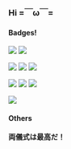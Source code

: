 ### Hi =￣ω￣=

<!--
**Meowcolm024/meowcolm024** is a ✨ _special_ ✨ repository because its `README.md` (this file) appears on your GitHub profile.

Here are some ideas to get you started:

- 🔭 I’m currently working on ...
- 🌱 I’m currently learning ...
- 👯 I’m looking to collaborate on ...
- 🤔 I’m looking for help with ...
- 💬 Ask me about ...
- 📫 How to reach me: ...
- 😄 Pronouns: ...
- ⚡ Fun fact: ...
-->

#### Badges!

![](https://img.shields.io/badge/macOS-Ventura-292e33?style=flat-square&logo=apple&logoColor=ffffff)
![](https://img.shields.io/badge/Windows-11-2376bc?style=flat-square&logo=windows11&logoColor=ffffff)

![](https://img.shields.io/badge/IDE-Visual%20Studio%20Code-blue?style=flat-square&logo=visual-studio-code&logoColor=ffffff)
![](https://img.shields.io/badge/-Affinity%20Photo-7e4dd2?style=flat-square&logo=affinity-photo&logoColor=ffffff)
![](https://img.shields.io/badge/-Steam-1b2838?style=flat-square&logo=steam&logoColor=ffffff)

![](https://img.shields.io/badge/-Haskell-5d4f85?style=flat-square&logo=haskell&logoColor=ffffff)
![](https://img.shields.io/badge/-Scala-de3423?style=flat-square&logo=scala&logoColor=ffffff)
![](https://img.shields.io/badge/-Rust-b7410e?style=flat-square&logo=rust&logoColor=ffffff)

![](https://www.codewars.com/users/Meowcolm024/badges/large)

#### Others

**両儀式は最高だ！**
